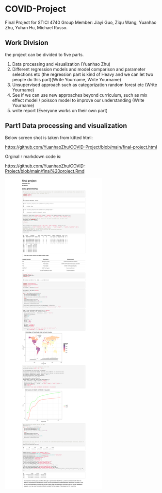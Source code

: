 # COVID-Project
Final Project for STICI 4740
Group Member:
Jiayi Guo, Ziqu Wang, Yuanhao Zhu, Yuhan Hu, Michael Russo.

## Work Division
the project can be divided to five parts. 
1. Data processing and visualization (Yuanhao Zhu)
2. Different regression models and model comparison and parameter selections etc (the regression part is kind of Heavy and we can let two people do this part)(Write Yourname, Write Yourname)
3. Unsupervised approach such as categorization random forest etc (Write Yourname)
4. See if we can use new approaches beyond curriculum, such as mix effect model / poisson model to improve our understanding (Write Yourname)
5. write report (Everyone works on their own part)

## Part1 Data processing and visualization
Below screen shot is taken from kitted html:

https://github.com/YuanhaoZhu/COVID-Project/blob/main/final-project.html

Orginal r markdown code is:

https://github.com/YuanhaoZhu/COVID-Project/blob/main/final%20project.Rmd

<img src="https://github.com/YuanhaoZhu/COVID-Project/blob/main/Part1%20by%20Yuanhao%20Zhu.png">
